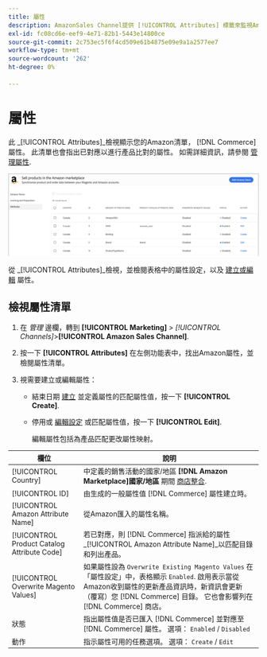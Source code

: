 ```yaml
---
title: 屬性
description: AmazonSales Channel提供 [!UICONTROL Attributes] 標籤來監視Amazon和商務屬性清單，以及它們如何對應以進行產品比對。
exl-id: fc08cd6e-eef9-4e71-82b1-5443e14800ce
source-git-commit: 2c753ec5f6f4cd509e61b4875e09e9a1a2577ee7
workflow-type: tm+mt
source-wordcount: '262'
ht-degree: 0%

---
```


# 屬性

此 _[!UICONTROL Attributes]_檢視顯示您的Amazon清單， [!DNL Commerce] 屬性。 此清單也會指出已對應以進行產品比對的屬性。 如需詳細資訊，請參閱 [管理屬性](./managing-attributes.md).

![屬性檢視](assets/amazon-attributes-view.png)

從 _[!UICONTROL Attributes]_檢視，並檢閱表格中的屬性設定，以及 [建立或編輯](./creating-attributes.md) 屬性。

## 檢視屬性清單

1. 在 _管理_ 邊欄，轉到 **[!UICONTROL Marketing]** > _[!UICONTROL Channels]_>**[!UICONTROL Amazon Sales Channel]**.

1. 按一下 **[!UICONTROL Attributes]** 在左側功能表中，找出Amazon屬性，並檢閱屬性清單。

1. 視需要建立或編輯屬性：

   - 結束日期 [建立](./creating-attributes.md#create-an-attribute) 並定義屬性的匹配屬性值，按一下 **[!UICONTROL Create]**.

   - 停用或 [編輯設定](./creating-attributes.md#edit-an-attribute) 或匹配屬性值，按一下 **[!UICONTROL Edit]**.

      編輯屬性包括為產品匹配更改屬性映射。

| 欄位 | 說明 |
|--- |--- |
| [!UICONTROL Country] | 中定義的銷售活動的國家/地區  **[!DNL Amazon Marketplace]國家/地區** 期間 [商店整合](./store-integration.md). |
| [!UICONTROL ID] | 由生成的一般屬性值 [!DNL Commerce] 屬性建立時。 |
| [!UICONTROL Amazon Attribute Name] | 從Amazon匯入的屬性名稱。 |
| [!UICONTROL Product Catalog Attribute Code] | 若已對應，則 [!DNL Commerce] 指派給的屬性 _[!UICONTROL Amazon Attribute Name]_以匹配目錄和列出產品。 |
| [!UICONTROL Overwrite Magento Values] | 如果屬性設為 `Overwrite Existing Magento Values` 在「屬性設定」中，表格顯示 `Enabled`. 啟用表示當從Amazon收到屬性的更新產品資訊時，新資訊會更新（覆寫）您 [!DNL Commerce] 目錄。 它也會影響列在 [!DNL Commerce] 商店。 |
| 狀態 | 指出屬性值是否已匯入 [!DNL Commerce] 並對應至 [!DNL Commerce] 屬性。 選項： `Enabled` / `Disabled` |
| 動作 | 指示屬性可用的任務選項。 選項： `Create` / `Edit` |
